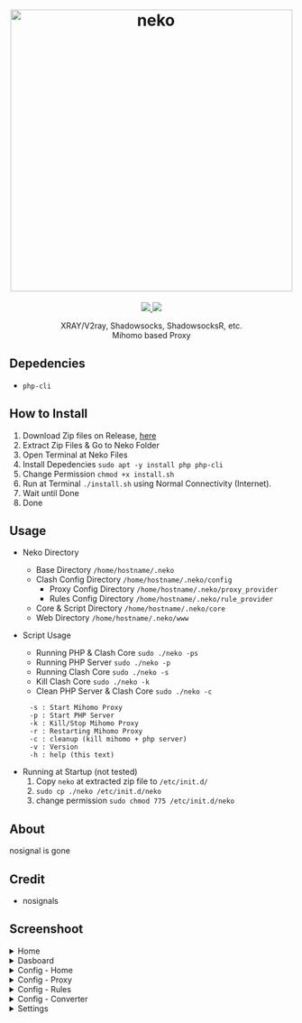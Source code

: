 <h1 align="center">
  <img src="https://raw.githubusercontent.com/nosignals/neko/main/img/neko.png" alt="neko" width="500">
</h1>

<p align="center">
	<a target="_blank" href="#">
   <img src="https://img.shields.io/github/v/release/nosignals/neko?label=Neko%20%7C%20Build&color=yellow">
 </a>
	<a target="_blank" href="#">
   <img src="https://img.shields.io/github/downloads/nosignals/neko/total?label=Total%20Downloader&labelColor=blue">
 </a>
</p>

<p align="center">
  XRAY/V2ray, Shadowsocks, ShadowsocksR, etc.</br>
  Mihomo based Proxy
</p>

Depedencies
---
  - ` php-cli `

How to Install
---
1. Download Zip files on Release, [here](https://github.com/nosignals/neko/releases)
2. Extract Zip Files & Go to Neko Folder
3. Open Terminal at Neko Files
4. Install Depedencies ` sudo apt -y install php php-cli `
5. Change Permission ` chmod +x install.sh `
6. Run at Terminal ` ./install.sh ` using Normal Connectivity (Internet).
7. Wait until Done
8. Done

Usage
---
* Neko Directory
  * Base Directory ` /home/hostname/.neko `
  * Clash Config Directory ` /home/hostname/.neko/config `
    * Proxy Config Directory ` /home/hostname/.neko/proxy_provider `
    * Rules Config Directory ` /home/hostname/.neko/rule_provider `
  * Core & Script Directory ` /home/hostname/.neko/core `
  * Web Directory ` /home/hostname/.neko/www `
    
 * Script Usage
   * Running PHP & Clash Core ` sudo ./neko -ps `
   * Running PHP Server ` sudo ./neko -p `
   * Running Clash Core ` sudo ./neko -s `
   * Kill Clash Core ` sudo ./neko -k `
   * Clean PHP Server & Clash Core ` sudo ./neko -c `
 ```
      -s : Start Mihomo Proxy
      -p : Start PHP Server
      -k : Kill/Stop Mihomo Proxy
      -r : Restarting Mihomo Proxy
      -c : cleanup (kill mihomo + php server)
      -v : Version
      -h : help (this text)
 ```
  * Running at Startup (not tested)
    1. Copy ` neko ` at extracted zip file to ` /etc/init.d/ `
    2. ` sudo cp ./neko /etc/init.d/neko `
    3. change permission ` sudo chmod 775 /etc/init.d/neko `
    
About
---
nosignal is gone

Credit
---
- nosignals

Screenshoot
---
<details><summary>Home</summary>
 <p>
  <img src="https://raw.githubusercontent.com/nosignals/neko/main/img/home.png" alt="home">
 </p>
</details>

<details><summary>Dasboard</summary>
 <p>
  <img src="https://raw.githubusercontent.com/nosignals/neko/main/img/dashboard.png" alt="dash">
 </p>
</details>

<details><summary>Config - Home</summary>
  <img src="https://raw.githubusercontent.com/nosignals/neko/main/img/config.png" alt="cfg">
</details>
<details><summary>Config - Proxy</summary>
  <img src="https://raw.githubusercontent.com/nosignals/neko/main/img/config-proxy.png" alt="proxy">
</details>
<details><summary>Config - Rules</summary>
  <img src="https://raw.githubusercontent.com/nosignals/neko/main/img/config-rules.png" alt="rules">
</details>
<details><summary>Config - Converter</summary>
  <img src="https://raw.githubusercontent.com/nosignals/neko/main/img/config-converter.png" alt="conv">
</details>

<details><summary>Settings</summary>
  <img src="https://raw.githubusercontent.com/nosignals/neko/main/img/setting.png" alt="setting">
</details>
